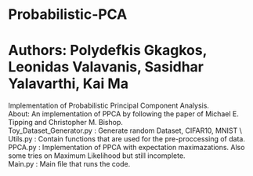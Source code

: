 # Probabilistic-PCA
# Authors: Polydefkis Gkagkos, Leonidas Valavanis, Sasidhar Yalavarthi, Kai Ma

Implementation of Probabilistic Principal Component Analysis.\
About: An implementation of PPCA by following the paper of Michael E. Tipping and Christopher M. Bishop.\
Toy_Dataset_Generator.py : Generate random Dataset, CIFAR10, MNIST  \ 
Utils.py : Contain functions that are used for the pre-proccessing of data.\
PPCA.py : Implementation of PPCA with expectation maximazations. Also some tries on Maximum Likelihood but still incomplete. \
Main.py : Main file that runs the code.


